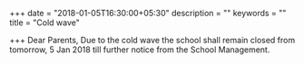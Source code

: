 +++
date = "2018-01-05T16:30:00+05:30"
description = ""
keywords = ""
title = "Cold wave"

+++
Dear Parents, Due to the cold wave the school shall remain closed from tomorrow, 5 Jan 2018 till further notice from the School Management.